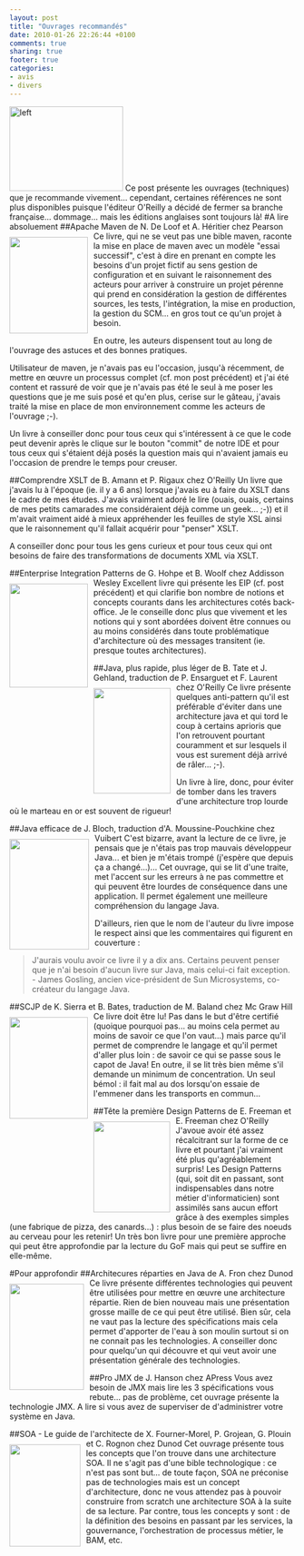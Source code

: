 ```yaml
---
layout: post
title: "Ouvrages recommandés"
date: 2010-01-26 22:26:44 +0100
comments: true
sharing: true
footer: true
categories: 
- avis
- divers
---
```


<img height="149" alt="left" src="http://lh3.ggpht.com/_XLL8sJPQ97g/S1NgYCbzfuI/AAAAAAAAAIc/-SecrXoVIyc/%5BUNSET%5D.jpg?imgmax=800" style="max-width: 800px;" width="200" />
Ce post présente les ouvrages (techniques) que je recommande vivement... cependant, certaines références ne sont plus disponibles puisque l'éditeur O'Reilly a décidé de fermer sa branche française... dommage... mais les éditions anglaises sont toujours là!
<!-- more -->
#A lire absoluement
##Apache Maven de N. De Loof et A. Héritier chez Pearson
<img height="170" src="http://www.unitheque.com/UploadFile/CouvertureA/P/9782744023378-apache-maven_g.jpg" style="float: left; margin-bottom: 10px; margin-right: 10px; margin-top: 10px; max-width: 800px;" width="138" />
Ce livre, qui ne se veut pas une bible maven, raconte la mise en place de maven avec un modèle "essai successif", c'est à dire en prenant en compte les besoins d'un projet fictif au sens gestion de configuration et en suivant le raisonnement des acteurs pour arriver à construire un projet pérenne qui prend en considération la gestion de différentes sources, les tests, l'intégration, la mise en production, la gestion du SCM... en gros tout ce qu'un projet à besoin.

En outre, les auteurs dispensent tout au long de l'ouvrage des astuces et des bonnes pratiques.

Utilisateur de maven, je n'avais pas eu l'occasion, jusqu'à récemment, de mettre en œuvre un processus complet (cf. mon post précédent) et j'ai été content et rassuré de voir que je n'avais pas été le seul à me poser les questions que je me suis posé et qu'en plus, cerise sur le gâteau, j'avais traité la mise en place de mon environnement comme les acteurs de l'ouvrage ;-).

Un livre à conseiller donc pour tous ceux qui s'intéressent à ce que le code peut devenir après le clique sur le bouton "commit" de notre IDE et pour tous ceux qui s'étaient déjà posés la question mais qui n'avaient jamais eu l'occasion de prendre le temps pour creuser.

##Comprendre XSLT de B. Amann et P. Rigaux chez O'Reilly
Un livre que j'avais lu à l'époque (ie. il y a 6 ans) lorsque j'avais eu à faire du XSLT dans le cadre de mes études. J'avais vraiment adoré le lire (ouais, ouais, certains de mes petits camarades me considéraient déjà comme un geek... ;-)) et il m'avait vraiment aidé à mieux appréhender les feuilles de style XSL ainsi que le raisonnement qu'il fallait acquérir pour "penser" XSLT.

A conseiller donc pour tous les gens curieux et pour tous ceux qui ont besoins de faire des transformations de documents XML via XSLT.

##Enterprise Integration Patterns de G. Hohpe et B. Woolf chez Addisson Wesley
<img height="183" src="http://www.eyrolles.com/Scan/9780321200686.gif" style="float: left; margin-bottom: 10px; margin-right: 10px; margin-top: 10px; max-width: 800px;" width="138" />
Excellent livre qui présente les EIP (cf. post précédent) et qui clarifie bon nombre de notions et concepts courants dans les architectures cotés back-office. Je le conseille donc plus que vivement et les notions qui y sont abordées doivent être connues ou au moins considérés dans toute problématique d'architecture où des messages transitent (ie. presque toutes architectures).

##Java, plus rapide, plus léger de B. Tate et J. Gehland, traduction de P. Ensarguet et F. Laurent chez O'Reilly
<img height="186" src="http://www.decitre.fr/gi/21/9782841773121FS.gif" style="float: left; margin-bottom: 10px; margin-right: 10px; margin-top: 10px; max-width: 800px;" width="136" />
Ce livre présente quelques anti-pattern qu'il est préférable d'éviter dans une architecture java et qui tord le coup à certains aprioris que l'on retrouvent pourtant couramment et sur lesquels il vous est surement déjà arrivé de râler... ;-).

Un livre à lire, donc, pour éviter de tomber dans les travers d'une architecture trop lourde où le marteau en or est souvent de rigueur!

##Java efficace de J. Bloch, traduction d'A. Moussine-Pouchkine chez Vuibert
<img height="195" src="http://www.decitre.fr/gi/51/9782711748051FS.gif" style="float: left; margin-bottom: 10px; margin-right: 10px; margin-top: 10px; max-width: 800px;" width="140" />
C'est bizarre, avant la lecture de ce livre, je pensais que je n'étais pas trop mauvais développeur Java... et bien je m'étais trompé (j'espère que depuis ça a changé...)... Cet ouvrage, qui se lit d'une traite, met l'accent sur les erreurs à ne pas commettre et qui peuvent être lourdes de conséquence dans une application. Il permet également une meilleure compréhension du langage Java. 

D'ailleurs, rien que le nom de l'auteur du livre impose le respect ainsi que les commentaires qui figurent en couverture :

>J'aurais voulu avoir ce livre il y a dix ans. Certains peuvent penser que je n'ai besoin d'aucun livre sur Java, mais celui-ci fait exception. - James Gosling, ancien vice-président de Sun Microsystems, co-créateur du langage Java.

##SCJP de K. Sierra et B. Bates, traduction de M. Baland chez Mc Graw Hill
<img height="179" src="http://rgr-static1.tangentlabs.co.uk/images/bau/97800715/9780071591065/0/0/plain/scjp-sun-certified-programmer-for-java-6-study-guide-exam-310-065.jpg" style="float: left; margin-bottom: 10px; margin-right: 10px; margin-top: 10px; max-width: 800px;" width="138" />
Ce livre doit être lu! Pas dans le but d'être certifié (quoique pourquoi pas... au moins cela permet au moins de savoir ce que l'on vaut...) mais parce qu'il permet de comprendre le langage et qu'il permet d'aller plus loin : de savoir ce qui se passe sous le capot de Java! En outre, il se lit très bien même s'il demande un minimum de concentration. Un seul bémol : il fait mal au dos lorsqu'on essaie de l'emmener dans les transports en commun...  

##Tête la première Design Patterns de E. Freeman et E. Freeman chez O'Reilly
<img height="160" src="http://tkfiles.storage.live.com/y1pJ8132-sL21683YZeQXF2x5gIfwIrQ-42Guyws3lvixCvivTglmwXtKwguhNJPz0sU7xYgGeZixE" style="float: left; margin-bottom: 10px; margin-right: 10px; margin-top: 10px; max-width: 800px;" width="135" />
J'avoue avoir été assez récalcitrant sur la forme de ce livre et pourtant j'ai vraiment été plus qu'agréablement surpris! Les Design Patterns (qui, soit dit en passant, sont indispensables dans notre métier d'informaticien) sont assimilés sans aucun effort grâce à des exemples simples (une fabrique de pizza, des canards...) : plus besoin de se faire des noeuds au cerveau pour les retenir! Un très bon livre pour une première approche qui peut être approfondie par la lecture du GoF mais qui peut se suffire en elle-même. 

#Pour approfondir
##Architecures réparties en Java de A. Fron chez Dunod
<img height="187" src="http://t3.gstatic.com/images?q=tbn:ucuntpHrZAfqkM%3Ahttp://www.decitre.fr/gi/19/9782100511419FS.gif" style="float: left; margin-bottom: 10px; margin-right: 10px; margin-top: 10px; max-width: 800px;" width="131" />
Ce livre présente différentes technologies qui peuvent être utilisées pour mettre en œuvre une architecture répartie. Rien de bien nouveau mais une présentation grosse maille de ce qui peut être utilisé. Bien sûr, cela ne vaut pas la lecture des spécifications mais cela permet d'apporter de l'eau à son moulin surtout si on ne connait pas les technologies. A conseiller donc pour quelqu'un qui découvre et qui veut avoir une présentation générale des technologies.

##Pro JMX de J. Hanson chez APress
Vous avez besoin de JMX mais lire les 3 spécifications vous rebute... pas de problème, cet ouvrage présente la technologie JMX. A lire si vous avez de superviser de d'administrer votre système en Java.

##SOA - Le guide de l'architecte de X. Fourner-Morel, P. Grojean, G. Plouin et C. Rognon chez Dunod
<img height="180" src="http://www.mollat.com/cache/Couvertures/9782100517084.jpg" style="float: left; margin-bottom: 10px; margin-right: 10px; margin-top: 10px; max-width: 800px;" width="125" />
Cet ouvrage présente tous les concepts que l'on trouve dans une architecture SOA. Il ne s'agit pas d'une bible technologique : ce n'est pas sont but... de toute façon, SOA ne préconise pas de technologies mais est un concept d'architecture, donc ne vous attendez pas à pouvoir construire from scratch une architecture SOA à la suite de sa lecture. Par contre, tous les concepts y sont : de la définition des besoins en passant par les services, la gouvernance, l'orchestration de processus métier, le BAM, etc.